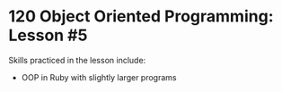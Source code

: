# 120 Object Oriented Programming: Lesson #5

Skills practiced in the lesson include:
* OOP in Ruby with slightly larger programs
